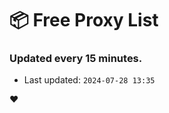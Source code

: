 # :package: Free Proxy List
### Updated every 15 minutes.

- Last updated: `2024-07-28 13:35`

:heart:
